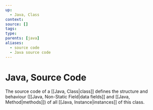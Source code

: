 ```yaml
---
up:
  - Java, Class
context:
source: []
tags: 
type:
parents: [java]
aliases:
  - source code
  - Java source code
---
```


# Java, Source Code

The source code of a [[Java, Class|class]] defines the structure and behaviour ([[Java, Non-Static Field|data fields]] and [[Java, Method|methods]]) of all [[Java, Instance|instances]] of this class.
